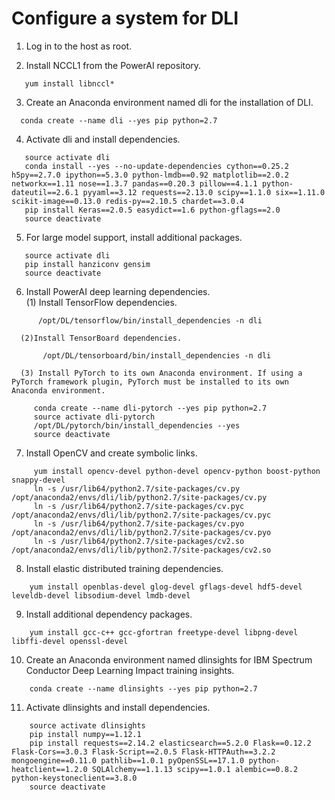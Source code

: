 # Configure a system for DLI

1. Log in to the host as root. 
   
2. Install NCCL1 from the PowerAI repository.  
```
   yum install libnccl*
``` 
   
3. Create an Anaconda environment named dli for the installation of DLI. 
```
  conda create --name dli --yes pip python=2.7
```

4. Activate dli and install dependencies.
```
   source activate dli
   conda install --yes --no-update-dependencies cython==0.25.2 h5py==2.7.0 ipython==5.3.0 python-lmdb==0.92 matplotlib==2.0.2 networkx==1.11 nose==1.3.7 pandas==0.20.3 pillow==4.1.1 python-dateutil==2.6.1 pyyaml==3.12 requests==2.13.0 scipy==1.1.0 six==1.11.0 scikit-image==0.13.0 redis-py==2.10.5 chardet==3.0.4
   pip install Keras==2.0.5 easydict==1.6 python-gflags==2.0 
   source deactivate
```

5. For large model support, install additional packages.
```
   source activate dli
   pip install hanziconv gensim
   source deactivate
```

 6. Install PowerAI deep learning dependencies.  
   (1) Install TensorFlow dependencies.
```   
      /opt/DL/tensorflow/bin/install_dependencies -n dli
```

      (2)Install TensorBoard dependencies.
```   
       /opt/DL/tensorboard/bin/install_dependencies -n dli
```

      (3) Install PyTorch to its own Anaconda environment. If using a PyTorch framework plugin, PyTorch must be installed to its own Anaconda environment.
```  
     conda create --name dli-pytorch --yes pip python=2.7
     source activate dli-pytorch
     /opt/DL/pytorch/bin/install_dependencies --yes
     source deactivate
```
7. Install OpenCV and create symbolic links. 
```
     yum install opencv-devel python-devel opencv-python boost-python snappy-devel
     ln -s /usr/lib64/python2.7/site-packages/cv.py /opt/anaconda2/envs/dli/lib/python2.7/site-packages/cv.py
     ln -s /usr/lib64/python2.7/site-packages/cv.pyc /opt/anaconda2/envs/dli/lib/python2.7/site-packages/cv.pyc
     ln -s /usr/lib64/python2.7/site-packages/cv.pyo /opt/anaconda2/envs/dli/lib/python2.7/site-packages/cv.pyo
     ln -s /usr/lib64/python2.7/site-packages/cv2.so /opt/anaconda2/envs/dli/lib/python2.7/site-packages/cv2.so
```

8. Install elastic distributed training dependencies.
```
    yum install openblas-devel glog-devel gflags-devel hdf5-devel leveldb-devel libsodium-devel lmdb-devel
```
9. Install additional dependency packages.
```
    yum install gcc-c++ gcc-gfortran freetype-devel libpng-devel libffi-devel openssl-devel
```

10. Create an Anaconda environment named dlinsights for IBM Spectrum Conductor Deep Learning Impact training insights. 
```
    conda create --name dlinsights --yes pip python=2.7 
```   
11. Activate dlinsights and install dependencies.
```
    source activate dlinsights
    pip install numpy==1.12.1 
    pip install requests==2.14.2 elasticsearch==5.2.0 Flask==0.12.2 Flask-Cors==3.0.3 Flask-Script==2.0.5 Flask-HTTPAuth==3.2.2 mongoengine==0.11.0 pathlib==1.0.1 pyOpenSSL==17.1.0 python-heatclient==1.2.0 SQLAlchemy==1.1.13 scipy==1.0.1 alembic==0.8.2 python-keystoneclient==3.8.0  
    source deactivate 
```   
